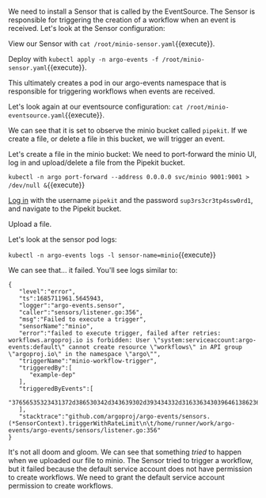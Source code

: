 We need to install a Sensor that is called by the EventSource. The Sensor is responsible for triggering the creation of a workflow when an event is received. Let's look at the Sensor configuration:

View our Sensor with `cat /root/minio-sensor.yaml`{{execute}}.

Deploy with `kubectl apply -n argo-events -f /root/minio-sensor.yaml`{{execute}}.

This ultimately creates a pod in our argo-events namespace that is responsible for triggering workflows when events are received. 

Let's look again at our eventsource configuration:
`cat /root/minio-eventsource.yaml`{{execute}}.

We can see that it is set to observe the minio bucket called `pipekit`. If we create a file, or delete a file in this bucket, we will trigger an event.

Let's create a file in the minio bucket:
We need to port-forward the minio UI, log in and upload/delete a file from the Pipekit bucket.

`kubectl -n argo port-forward --address 0.0.0.0 svc/minio 9001:9001 > /dev/null &`{{execute}}

[Log in]({{TRAFFIC_HOST1_9001}}) with the username `pipekit` and the password `sup3rs3cr3tp4ssw0rd1`, and navigate to the Pipekit bucket.

Upload a file.


Let's look at the sensor pod logs:

`kubectl -n argo-events logs -l sensor-name=minio`{{execute}}


We can see that... it failed. You'll see logs similar to:

```
{
   "level":"error",
   "ts":1685711961.5645943,
   "logger":"argo-events.sensor",
   "caller":"sensors/listener.go:356",
   "msg":"Failed to execute a trigger",
   "sensorName":"minio",
   "error":"failed to execute trigger, failed after retries: workflows.argoproj.io is forbidden: User \"system:serviceaccount:argo-events:default\" cannot create resource \"workflows\" in API group \"argoproj.io\" in the namespace \"argo\"",
   "triggerName":"minio-workflow-trigger",
   "triggeredBy":[
      "example-dep"
   ],
   "triggeredByEvents":[
      "37656535323431372d386530342d343639302d393434332d316336343039646138623631"
   ],
   "stacktrace":"github.com/argoproj/argo-events/sensors.(*SensorContext).triggerWithRateLimit\n\t/home/runner/work/argo-events/argo-events/sensors/listener.go:356"
}
```

It's not all doom and gloom. We can see that something *tried* to happen when we uploaded our file to minio. The Sensor tried to trigger a workflow, but it failed because the default service account does not have permission to create workflows. We need to grant the default service account permission to create workflows.
